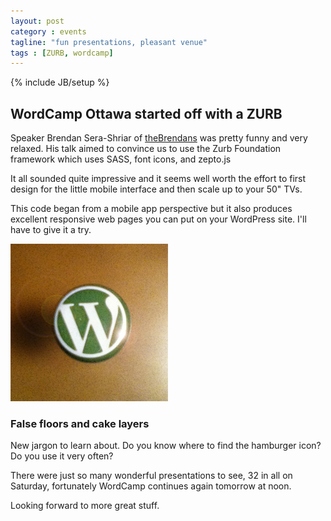 ```yaml
---
layout: post
category : events
tagline: "fun presentations, pleasant venue"
tags : [ZURB, wordcamp]
---
```

{% include JB/setup %}

## WordCamp Ottawa started off with a ZURB

Speaker Brendan Sera-Shriar of [theBrendans](http://www.thebrendans.com/) was pretty funny and very relaxed.  His talk aimed to convince us to use the Zurb Foundation framework which uses SASS, font icons, and zepto.js

It all sounded quite impressive and it seems well worth the effort to first design for the little mobile interface and then scale up to your 50" TVs.

This code began from a mobile app perspective but it also produces excellent responsive web pages you can put on your WordPress site.  I'll have to give it a try.

<img src="/images/wordpress-pin.jpg" />

### False floors and cake layers

New jargon to learn about.  Do you know where to find the hamburger icon?  Do you use it very often?

There were just so many wonderful presentations to see, 32 in all on Saturday, fortunately WordCamp continues again tomorrow at noon.

Looking forward to more great stuff.


